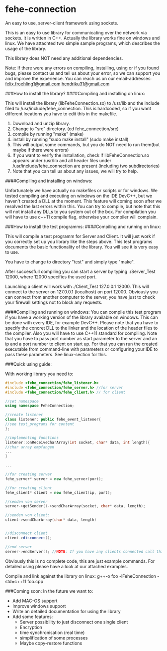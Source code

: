 # fehe-connection
An easy to use, server-client framework using sockets.

This is an easy to use library for communicating over the network via sockets. It is written in C++. Actually the library works fine on windows and linux. We have attachted two simple sample programs, which describes the usage of the library. 

This library does NOT need any additional dependencies.

Note: If there were any errors on compiling, installing, using or if you found bugs, please contact us and tell us about your error, so we can support you and improve the experience. You can reach us on our email-addresses: 
  felix.froehling1@gmail.com
  hendriku31@gmail.com

###How to install the library?
####Compiling and installing on linux:

This will install the library (libFeheConnection.so) to /usr/lib and the include filed to /usr/include/fehe_connection. This is hardcoded, so if you want different locations you have to edit this in the makefile.
  1. Download and unzip library.
  2. Change to "src" directory. (cd fehe_connection/src)
  3. compile by running "make" (make)
  4. install by running "sudo make install" (sudo make install)
  5. This will output some commands, but you do NOT need to run them(but maybe if there were errors)
  6. If you want to verify the installation, check if libFeheConnection.so appears under /usr/lib and all header files under /usr/include/fehe_connection are present (including two subdirectories)
  7. Note that you can tell us about any issues, we will try to help.


####Compiling and installing on windows:

Unfortunately we have actually no makefiles or scripts or for windows. We tested compiling and executing on windows on the IDE DevC++, but we haven't created a DLL at the moment. This feature will coming soon after we resolved the last errors within this. You can try to compile, but note that this will not install any DLLs to you system out of the box.
For compilation you will have to use c++11 compile flag, otherwise your compiler will complain.

###How to install the test programms:
####Compiling and running on linux:

This will compile a test programm for Server and Client. It will just work if you correctly set up you library like the steps above. This test programs documents the basic functionality of the library. You will see it is very easy to use.

You have to change to directory "test" and simply type "make".

After successfull compiling you can start a server by typing ./Server_Test 12000, where 12000 specifies the used port.

Launching a client will work with ./Client_Test 127.0.0.1 12000. This will connect to the server on 127.0.0.1 (localhost) on port 12000. Obviously you can connect from another computer to the server, you have just to check your firewall settings not to block any requests.

####Compiling and running on windows:
You can compile this test program if you have a working version of the library available on windows. This can be done with every IDE, for example DevC++. Please note that you have to specify the concret DLL to the linker and the location of the header files to the compiler. Also you will have to use C++11 standard for compiling. Note that you have to pass port number as start parameter to the server and an ip and a port number to client on start up. For that you can run the created executable from command-line with parameters or configuring your IDE to pass these parameters. See linux-section for this.




###Quick using guide:

With working library you need to:
```c++
#include <fehe_connection/fehe_listener.h>
#include <fehe_connection/fehe_server.h> //for server
#include <fehe_connection/fehe_client.h> // for client

//set namespace
using namespace FeheConnection;

//create listener
class listener: public fehe_event_listener{
//see test_programs for content
};

//implementing functions
listener::onReceiveCharArray(int socket, char* data, int length){
//char array empfangen
...
}

...

//for creating server
fehe_server* server = new fehe_server(port);

//for creating client
fehe_client* client = new fehe_client(ip, port);

//senden von server
server->getSender()->sendCharArray(socket, char* data, length);

//senden von client:
client->sendCharArray(char* data, length)


//disconnect client
client->disconnect();

//end server
server->endServer(); //NOTE: If you have any clients connected call this method before delete server. Call delete                                   server if event safetyServerEnd() occurs. We will explain this reason in detailed                                     documentation coming soon.
```

Obviously this is no complete code, this are just example commands. For detailed using please have a look at our attached examples.

Compile and link against the library on linux: g++-o foo -lFeheConnection -std=c++11 foo.cpp




###Coming soon:
In the future we want to:
- Add MAC-OS support
- Improve windows support
- Write an detailed documentation for using the library
- Add some features:
  - Server possibility to just disconnect one single client
  - Encryption
  - time synchronisation (real time)
  - simplification of some processes
  - Maybe copy-restore functions



